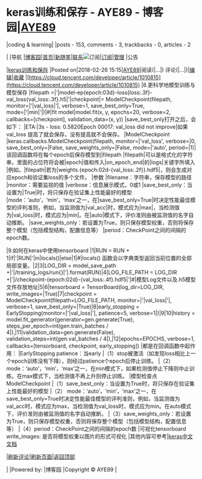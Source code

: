 
# keras训练和保存 - AYE89 - 博客园|[AYE89](https://www.cnblogs.com/eniac1946/)
|coding & learning|
|posts - 153, comments - 3, trackbacks - 0, articles - 2

|
|导航
|[博客园](https://www.cnblogs.com/)|[首页](https://www.cnblogs.com/eniac1946/)|[新随笔](https://i.cnblogs.com/EditPosts.aspx?opt=1)|[联系](https://msg.cnblogs.com/send/AYE89)![订阅](//www.cnblogs.com/images/xml.gif)|[订阅](https://www.cnblogs.com/eniac1946/rss)|[管理](https://i.cnblogs.com/)
|公告


|[keras训练和保存](https://www.cnblogs.com/eniac1946/p/8473391.html)
|Posted on|2018-02-26 15:15|[AYE89](https://www.cnblogs.com/eniac1946/)|阅读(|...|) 评论(|...|)|[编辑](https://i.cnblogs.com/EditPosts.aspx?postid=8473391)|[收藏](#)
|[https://cloud.tencent.com/developer/article/1010815](https://cloud.tencent.com/developer/article/1010815)
|8.更科学地模型训练与模型保存
|filepath =|'|model-ep{epoch:03d}-loss{loss:.3f}-val_loss{val_loss:.3f}.h5|'|checkpoint|= ModelCheckpoint(filepath, monitor=|'|val_loss|'|, verbose=1, save_best_only=True, mode=|'|min|'|)|\#|fit model|model.fit(x, y, epochs=20, verbose=2, callbacks=[checkpoint], validation_data=(x, y))
|save_best_only打开之后，会如下：
|ETA:|3s - loss: 0.5820Epoch 00017: val_loss did not improve|如果val_loss 提高了就会保存，没有提高就不会保存。
|ModelCheckpoint
|keras.callbacks.ModelCheckpoint(filepath, monitor=|'val_loss', verbose=|0, save_best_only=|False, save_weights_only=|False, mode=|'auto', period=|1)|该回调函数将在每个epoch后保存模型到|filepath
|filepath|可以是格式化的字符串，里面的占位符将会被|epoch|值和传入|on_epoch_end|的|logs|关键字所填入
|例如，|filepath|若为|weights.{epoch:02d-{val_loss:.2f}}.hdf5|，则会生成对应epoch和验证集loss的多个文件。
|参数
|filename：字符串，保存模型的路径
|monitor：需要监视的值
|verbose：信息展示模式，0或1
|save_best_only：当设置为|True|时，将只保存在验证集上性能最好的模型
|mode：‘auto’，‘min’，‘max’之一，在|save_best_only=True|时决定性能最佳模型的评判准则，例如，当监测值为|val_acc|时，模式应为|max|，当检测值为|val_loss|时，模式应为|min|。在|auto|模式下，评价准则由被监测值的名字自动推断。
|save_weights_only：若设置为True，则只保存模型权重，否则将保存整个模型（包括模型结构，配置信息等）
|period：CheckPoint之间的间隔的epoch数。

|9.如何在keras中使用tensorboard
|1|RUN = RUN + 1|if|'|RUN|'|in|locals()|else|1|\#|locals() 函数会以字典类型返回当前位置的全部局部变量。|2|3|LOG_DIR = model_save_path +|'|/training_logs/run{}|'|.format(RUN)|4|LOG_FILE_PATH = LOG_DIR +|'|/checkpoint-{epoch:02d}-{val_loss:.4f}.hdf5|'|\#|模型Log文件以及.h5模型文件存放地址|5|6|tensorboard = TensorBoard(log_dir=LOG_DIR, write_images=|True)|7|checkpoint = ModelCheckpoint(filepath=LOG_FILE_PATH, monitor=|'|val_loss|'|, verbose=1, save_best_only=|True)|8|early_stopping = EarlyStopping(monitor=|'|val_loss|'|, patience=5, verbose=1|)|9|10|history = model.fit_generator(generator=gen.generate(True), steps_per_epoch=int(gen.train_batches / 4|),|11|validation_data=gen.generate(False), validation_steps=int(gen.val_batches / 4|),|12|epochs=EPOCHS, verbose=1, callbacks=[tensorboard, checkpoint, early_stopping])
|都是在回调函数中起作用：
|EarlyStopping patience：当early
|（1）stop被激活（如发现loss相比上一个epoch训练没有下降），则经过patience个epoch后停止训练。
|（2）mode：‘auto’，‘min’，‘max’之一，在min模式下，如果检测值停止下降则中止训练。在max模式下，当检测值不再上升则停止训练。
|模型检查点ModelCheckpoint
|（1）save_best_only：当设置为True时，将只保存在验证集上性能最好的模型
|（2） mode：‘auto’，‘min’，‘max’之一，在save_best_only=True时决定性能最佳模型的评判准则，例如，当监测值为val_acc时，模式应为max，当检测值为val_loss时，模式应为min。在auto模式下，评价准则由被监测值的名字自动推断。
|（3）save_weights_only：若设置为True，则只保存模型权重，否则将保存整个模型（包括模型结构，配置信息等）
|（4）period：CheckPoint之间的间隔的epoch数
|可视化tensorboard write_images: 是否将模型权重以图片的形式可视化
|其他内容可参考|[keras中文文档](https://keras-cn.readthedocs.io/en/latest/other/callbacks/#tensorboard)







|[刷新评论](javascript:void(0);)|[刷新页面](#)|[返回顶部](#top)






|
|Powered by:
|博客园
|Copyright © AYE89
|
